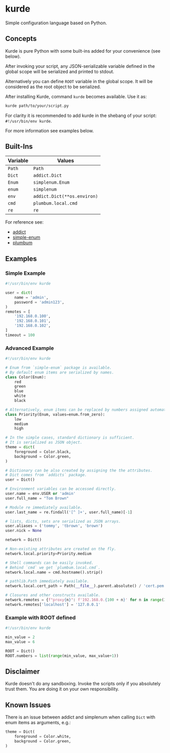 # kurde

Simple configuration language based on Python.

## Concepts

Kurde is pure Python with some built-ins added for your convenience (see below).

After invoking your script, any JSON-serializable variable defined in the global scope will be serialized and printed to stdout.

Alternatively you can define `ROOT` variable in the global scope. It will be considered as the root object to be serialized.

After installing Kurde, command `kurde` becomes available. Use it as:
```sh
kurde path/to/your/script.py
```

For clarity it is recommended to add kurde in the shebang of your script: `#!/usr/bin/env kurde`.

For more information see examples below.

## Built-Ins

| Variable | Values      |
|----------|---------------|
| `Path`   | `Path` |
| `Dict`   | `addict.Dict` |
| `Enum`   | `simplenum.Enum` |
| `enum`   | `simplenum` |
| `env`    | `addict.Dict(**os.environ)` |
| `cmd`    | `plumbum.local.cmd` |
| `re`     | `re` |

For reference see:
- [addict](https://github.com/mewwts/addict)
- [simple-enum](https://github.com/andrewcooke/simple-enum)
- [plumbum](https://plumbum.readthedocs.io/)

## Examples

### Simple Example

```python
#!/usr/bin/env kurde

user = dict(
    name = 'admin',
    password = 'admin123',
)
remotes = [
    '192.168.0.100',
    '192.168.0.101',
    '192.168.0.102',
]
timeout = 100
```

### Advanced Example

```python
#!/usr/bin/env kurde

# Enum from `simple-enum` package is available.
# By default enum items are serialized by names.
class Color(Enum):
    red
    green
    blue
    white
    black

# Alternatively, enum items can be replaced by numbers assigned automatically.
class Priority(Enum, values=enum.from_zero):
    low
    medium
    high

# In the simple cases, standard dictionary is sufficient.
# It is serialized as JSON object.
theme = dict(
    foreground = Color.black,
    background = Color.green,
)

# Dictionary can be also created by assigning the the attributes.
# Dict comes from `addicts` package.
user = Dict()

# Environment variables can be accessed directly.
user.name = env.USER or 'admin'
user.full_name = "Tom Brown"

# Module re immediately available.
user.last_name = re.findall('[^ ]+', user.full_name)[-1]

# lists, dicts, sets are serialized as JSON arrays.
user.aliases = ('tommy', 'tbrown', 'brown')
user.nick = None

network = Dict()

# Non-existing attributes are created on the fly.
network.local.priority=Priority.medium

# Shell commands can be easily invoked.
# Behind `cmd` we get `plumbum.local.cmd`.
network.local.name = cmd.hostname().strip()

# pathlib.Path immediately available.
network.local.cert_path = Path(__file__).parent.absolute() / 'cert.pem'

# Closures and other constructs available.
network.remotes = {f"proxy{n}": f'192.168.0.{100 + n}' for n in range(3)}
network.remotes['localhost'] = '127.0.0.1'
```

### Example with ROOT defined

```python
#!/usr/bin/env kurde

min_value = 2
max_value = 6

ROOT = Dict()
ROOT.numbers = list(range(min_value, max_value+1))
```

## Disclaimer

Kurde doesn't do any sandboxing. Invoke the scripts only if you absolutely trust them. You are doing it on your own responsibility.

## Known Issues

There is an issue between addict and simplenum when calling `Dict` with enum items as arguments, e.g.:

```python
theme = Dict(
    foreground = Color.white,
    background = Color.green,
)
```
